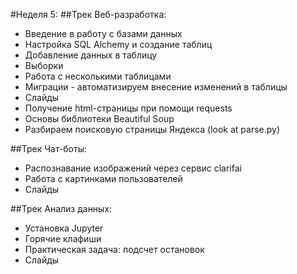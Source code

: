 #Неделя 5:
##Трек Веб-разработка:
* Введение в работу с базами данных
* Настройка SQL Alchemy и создание таблиц
* Добавление данных в таблицу
* Выборки
* Работа с несколькими таблицами
* Миграции - автоматизируем внесение изменений в таблицы
* Слайды
* Получение html-страницы при помощи requests
* Основы библиотеки Beautiful Soup
* Разбираем поисковую страницы Яндекса (look at parse.py)

##Трек Чат-боты:
* Распознавание изображений через сервис clarifai​
* Работа с картинками пользователей
* Слайды

##Трек Анализ данных:
* Установка Jupyter
* Горячие клафиши
* Практическая задача: подсчет остановок
* Слайды
